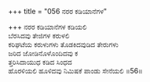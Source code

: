 +++
title = "056 ನರರ ಕಡಿಯಾನೆಗಳ"

+++
ನರರ ಕಡಿಯಾನೆಗಳ ಕಡಿಯಲಿ  
ಬೆರಸಿದವು ತೇಜಿಗಳ ಕರುಳಲಿ  
ಕರಿಘಟೆಯ ಕರುಳುಗಳು ತೊಡಕಿದವುಡಿದ ತೇರುಗಳು  
ಜರಿದ ಜೋಡಿನೊಳೊಂದಿದವು ಕ  
ತ್ತರಿಸಿದಾಯುಧ ಕಡಿದ ಸಿಂಧದ  
ಹೊರಳಿಯಲಿ ಹೂಳಿದವು ನಿಮಿಷಕೆ ಪಾಂಡು ಸೇನೆಯಲಿ    ॥56॥